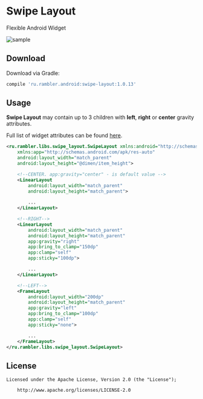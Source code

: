 # Swipe Layout

Flexible Android Widget

![sample](https://github.com/rambler-digital-solutions/swipe-layout-android/blob/master/rambler.mail.gif?raw=true)

## Download

Download via Gradle:
```groovy
compile 'ru.rambler.android:swipe-layout:1.0.13'
```
## Usage

**Swipe Layout** may contain up to 3 children with **left**, **right** or **center** gravity attributes.

Full list of widget attributes can be found [here](https://github.com/rambler-digital-solutions/swipe-layout-android/blob/develop/swipe-layout/src/main/res/values/attrs.xml).

```xml
<ru.rambler.libs.swipe_layout.SwipeLayout xmlns:android="http://schemas.android.com/apk/res/android"
    xmlns:app="http://schemas.android.com/apk/res-auto"
    android:layout_width="match_parent"
    android:layout_height="@dimen/item_height">

    <!--CENTER. app:gravity="center" - is default value -->
    <LinearLayout
        android:layout_width="match_parent"
        android:layout_height="match_parent">
        
        ...
    </LinearLayout>

    <!--RIGHT-->
    <LinearLayout
        android:layout_width="match_parent"
        android:layout_height="match_parent"
        app:gravity="right"
        app:bring_to_clamp="150dp"
        app:clamp="self"        
        app:sticky="100dp">

        ...
    </LinearLayout>

    <!--LEFT-->
    <FrameLayout
        android:layout_width="200dp"
        android:layout_height="match_parent"
        app:gravity="left"
        app:bring_to_clamp="100dp"
        app:clamp="self"        
        app:sticky="none">

        ...
    </FrameLayout>
</ru.rambler.libs.swipe_layout.SwipeLayout>
```

## License

    Licensed under the Apache License, Version 2.0 (the "License");
    
        http://www.apache.org/licenses/LICENSE-2.0
